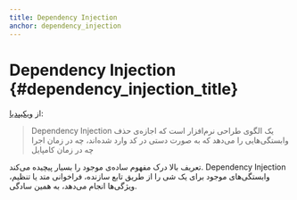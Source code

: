 ```yaml
---
title: Dependency Injection
anchor: dependency_injection
---
```


# Dependency Injection  {#dependency_injection_title}

از [ویکیپدیا](http://en.wikipedia.org/wiki/Dependency_injection):

> Dependency Injection یک الگوی طراحی نرم‌افزار است که اجازه‌ی حذف وابستگی‌هایی را می‌دهد که به صورت دستی در کد وارد شده‌اند، چه در زمان اجرا چه در زمان کامپایل

تعریف بالا درک مفهوم ساده‌ی موجود را بسیار پیچیده می‌کند. Dependency Injection ،وابستگی‌های موجود برای یک شی را از طریق تابع سازنده، فراخوانی متد یا تنظیم ویژگی‌ها انجام می‌دهد، به همین سادگی.
